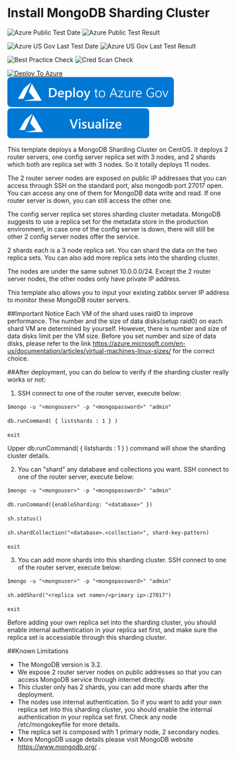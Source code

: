 # Install MongoDB Sharding Cluster

![Azure Public Test Date](https://azurequickstartsservice.blob.core.windows.net/badges/mongodb-sharding-centos/PublicLastTestDate.svg)
![Azure Public Test Result](https://azurequickstartsservice.blob.core.windows.net/badges/mongodb-sharding-centos/PublicDeployment.svg)

![Azure US Gov Last Test Date](https://azurequickstartsservice.blob.core.windows.net/badges/mongodb-sharding-centos/FairfaxLastTestDate.svg)
![Azure US Gov Last Test Result](https://azurequickstartsservice.blob.core.windows.net/badges/mongodb-sharding-centos/FairfaxDeployment.svg)

![Best Practice Check](https://azurequickstartsservice.blob.core.windows.net/badges/mongodb-sharding-centos/BestPracticeResult.svg)
![Cred Scan Check](https://azurequickstartsservice.blob.core.windows.net/badges/mongodb-sharding-centos/CredScanResult.svg)

[![Deploy To Azure](https://azuredeploy.net/deploybutton.png)](https://azuedeploy.net/)  
[![Deploy To Azure US Gov](https://raw.githubusercontent.com/Azure/azure-quickstart-templates/master/1-CONTRIBUTION-GUIDE/images/deploytoazuregov.svg?sanitize=true)](https://portal.azure.us/#create/Microsoft.Template/uri/https%3A%2F%2Fraw.githubusercontent.com%2FAzure%2Fazure-quickstart-templates%2Fmaster%2Fmongodb-sharding-centos%2Fazuredeploy.json)
[![Visualize](https://raw.githubusercontent.com/Azure/azure-quickstart-templates/master/1-CONTRIBUTION-GUIDE/images/visualizebutton.svg?sanitize=true)](http://armviz.io/#/?load=https%3A%2F%2Fraw.githubusercontent.com%2FAzure%2Fazure-quickstart-templates%2Fmaster%2Fmongodb-sharding-centos%2Fazuredeploy.json)
  

This template deploys a MongoDB Sharding Cluster on CentOS. It deploys 2 router servers, one config server replica set with 3 nodes, and 2 shards which both are replica set with 3 nodes. So it totally deploys 11 nodes.

The 2 router server nodes are exposed on public IP addresses that you can access through SSH on the standard port, also mongodb port 27017 open. You can access any one of them for MongoDB data write and read. If one router server is down, you can still access the other one.

The config server replica set stores sharding cluster metadata. MongoDB suggests to use a replica set for the metadata store in the production environment, in case one of the config server is down, there will still be other 2 config server nodes offer the service.

2 shards each is a 3 node replica set. You can shard the data on the two replica sets. You can also add more replica sets into the sharding cluster.

The nodes are under the same subnet 10.0.0.0/24. Except the 2 router server nodes, the other nodes only have private IP address.

This template also allows you to input your existing zabbix server IP address to monitor these MongoDB router servers.

##Important Notice
Each VM of the shard uses raid0 to improve performance. The number and the size of data disks(setup raid0) on each shard VM are determined by yourself. However, there is number and size of data disks limit per the VM size. Before you set number and size of data disks, please refer to the link https://azure.microsoft.com/en-us/documentation/articles/virtual-machines-linux-sizes/ for the correct choice.

##After deployment, you can do below to verify if the sharding cluster really works or not:

1. SSH connect to one of the router server, execute below:
  ```
  $mongo -u "<mongouser>" -p "<mongopassword>" "admin"

  db.runCommand( { listshards : 1 } )

  exit
  ```

  Upper db.runCommand( { listshards : 1 } ) command will show the sharding cluster details. 

2. You can "shard" any database and collections you want. SSH connect to one of the router server, execute below:
  ```
  $mongo -u "<mongouser>" -p "<mongopassword>" "admin"

  db.runCommand({enableSharding: "<database>" })

  sh.status()

  sh.shardCollection("<database>.<collection>", shard-key-pattern)

  exit
  ```

3. You can add more shards into this sharding cluster. SSH connect to one of the router server, execute below:
  ```
  $mongo -u "<mongouser>" -p "<mongopassword>" "admin"

  sh.addShard("<replica set name>/<primary ip>:27017")   

  exit
  ```

  Before adding your own replica set into the sharding cluster, you should enable internal authentication in your replica set first, and make sure the replica set is accessiable through this sharding cluster.

##Known Limitations
- The MongoDB version is 3.2.
- We expose 2 router server nodes on public addresses so that you can access MongoDB service through internet directly.
- This cluster only has 2 shards, you can add more shards after the deployment. 
- The nodes use internal authentication. So if you want to add your own replica set into this sharding cluster, you should enable the internal authentication in your replica set first. Check any node /etc/mongokeyfile for more details.
- The replica set is composed with 1 primary node, 2 secondary nodes.
- More MongoDB usage details please visit MongoDB website https://www.mongodb.org/ .


